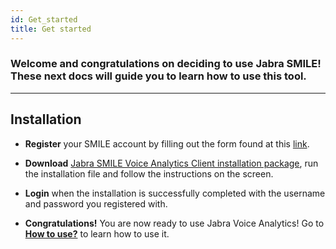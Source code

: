```yaml
---
id: Get_started
title: Get started
---
```



### Welcome and congratulations on deciding to use **Jabra SMILE**! These next docs will guide you to learn how to use this tool.
---

## Installation 

* **Register** your SMILE account by filling out the form found at this 
[link](https://smile-dev.jabra.com/registration?organization=GN-XX&teamName=temp). 

<!--insert image ![alt text](../static/img/login-screen.png ) -->

* **Download** [Jabra SMILE Voice Analytics Client installation package](https://smile-dev.jabra.com/setup/jabra%20smile.msi), run the installation file and follow the instructions on the screen.

* **Login** when the installation is successfully completed with the username and password you registered with.
<!--insert image  ![img](../static/img/login-screen.svg) -->

* **Congratulations!** You are now ready to use Jabra Voice Analytics! Go to **[How to use?](doc3.md)** to learn how to use it. 


